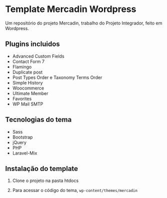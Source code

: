 # Template Mercadin Wordpress

Um repositório do projeto Mercadin, trabalho do Projeto Integrador, feito em Wordpress.

## Plugins incluidos

* Advanced Custom Fields
* Contact Form 7
* Flamingo
* Duplicate post
* Post Types Order e Taxonomy Terms Order
* Simple History
* Woocommerce
* Ultimate Member
* Favorites
* WP Mail SMTP

## Tecnologias do tema
* Sass
* Bootstrap
* jQuery
* PHP
* Laravel-Mix

## Instalação do template
1. Clone o projeto na pasta htdocs 

2. Para acessar o código do tema, `wp-content/themes/mercadin`